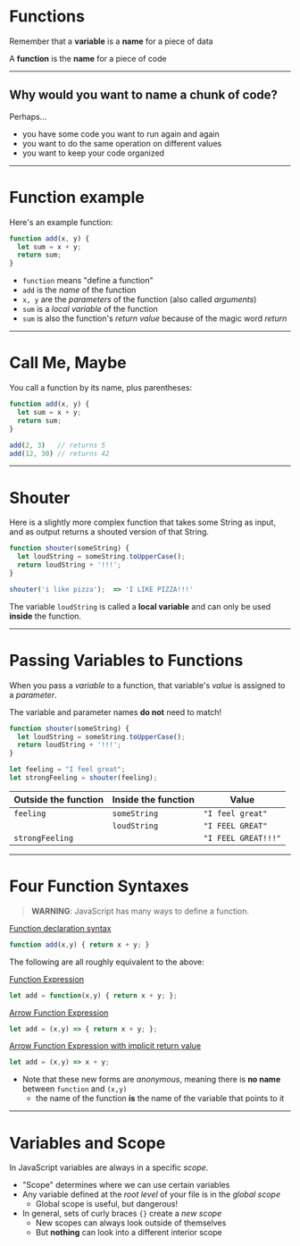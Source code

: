 # Functions

Remember that a **variable** is a **name** for a piece of data

A **function** is the **name** for a piece of code

---

## Why would you want to name a chunk of code?

Perhaps...

* you have some code you want to run again and again
* you want to do the same operation on different values
* you want to keep your code organized

---

# Function example

Here's an example function:

```js
function add(x, y) {
  let sum = x + y;
  return sum;
}
```

* `function` means "define a function"
* `add` is the *name* of the function
* `x, y` are the *parameters* of the function (also called *arguments*)
* `sum` is a *local variable* of the function
* `sum` is also the function's *return value* because of the magic word *return*

---

# Call Me, Maybe

You call a function by its name, plus parentheses:

```js
function add(x, y) {
  let sum = x + y;
  return sum;
}

add(2, 3)   // returns 5
add(12, 30) // returns 42
```

---

# Shouter

Here is a slightly more complex function that takes some String as input, and as output returns a shouted version of that String.

```js
function shouter(someString) {
  let loudString = someString.toUpperCase();
  return loudString + '!!!';
}

shouter('i like pizza');  => 'I LIKE PIZZA!!!'
```

The variable `loudString` is called a **local variable** and can only be used **inside** the function.

---

# Passing Variables to Functions

When you pass a *variable* to a function, that variable's *value* is assigned to a *parameter*.

The variable and parameter names **do not** need to match!

```js
function shouter(someString) {
  let loudString = someString.toUpperCase();
  return loudString + '!!!';
}

let feeling = "I feel great";
let strongFeeling = shouter(feeling);
```


| Outside the function | Inside the function | Value               |
|----------------------|---------------------|---------------------|
| `feeling`            | `someString`           | `"I feel great"`    |
|                      | `loudString`     | `"I FEEL GREAT"`    |
| `strongFeeling`      |                     | `"I FEEL GREAT!!!"` |

---

# Four Function Syntaxes

> **WARNING**: JavaScript has many ways to define a function.

[Function declaration syntax](https://developer.mozilla.org/en-US/docs/Web/JavaScript/Reference/Statements/function)

```js
function add(x,y) { return x + y; }
```

The following are all roughly equivalent to the above:

[Function Expression](https://developer.mozilla.org/en-US/docs/web/JavaScript/Reference/Operators/function)

```js
let add = function(x,y) { return x + y; };
```

[Arrow Function Expression](https://developer.mozilla.org/en-US/docs/Web/JavaScript/Reference/Functions/Arrow_functions)

```js
let add = (x,y) => { return x + y; };
```

[Arrow Function Expression with implicit return value](https://developer.mozilla.org/en-US/docs/Web/JavaScript/Reference/Functions/Arrow_functions#Function_body)

```js
let add = (x,y) => x + y;
```

* Note that these new forms are *anonymous*, meaning there is **no name** between `function` and `(x,y)`
    * the name of the function **is** the name of the variable that points to it

---

# Variables and Scope

In JavaScript variables are always in a specific *scope*.

* "Scope" determines where we can use certain variables
* Any variable defined at the *root level* of your file is in the *global scope*
  * Global scope is useful, but dangerous!
* In general, sets of curly braces `{}` create a *new scope*
  * New scopes can always look outside of themselves
  * But **nothing** can look into a different interior scope
